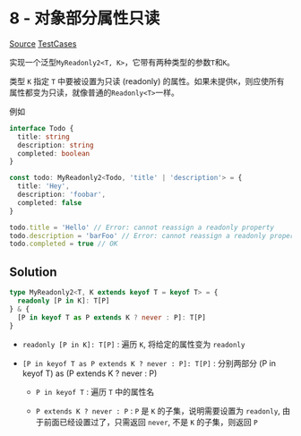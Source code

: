 # 8 - 对象部分属性只读

[Source](https://github.com/lybenson/ts-checker/blob/master/src/8-medium-readonly-2/template.ts) [TestCases]((https://github.com/lybenson/ts-checker/blob/master/src/8-medium-readonly-2/test-cases.ts))

实现一个泛型`MyReadonly2<T, K>`，它带有两种类型的参数`T`和`K`。

类型 `K` 指定 `T` 中要被设置为只读 (readonly) 的属性。如果未提供`K`，则应使所有属性都变为只读，就像普通的`Readonly<T>`一样。

例如

```ts
interface Todo {
  title: string
  description: string
  completed: boolean
}

const todo: MyReadonly2<Todo, 'title' | 'description'> = {
  title: 'Hey',
  description: 'foobar',
  completed: false
}

todo.title = 'Hello' // Error: cannot reassign a readonly property
todo.description = 'barFoo' // Error: cannot reassign a readonly property
todo.completed = true // OK
```

## Solution

```ts
type MyReadonly2<T, K extends keyof T = keyof T> = {
  readonly [P in K]: T[P]
} & {
  [P in keyof T as P extends K ? never : P]: T[P]
}
```

- `readonly [P in K]: T[P]` : 遍历 `K`, 将给定的属性变为 `readonly`

- `[P in keyof T as P extends K ? never : P]: T[P]` : 分别两部分 (P in keyof T) as (P extends K ? never : P)

  - `P in keyof T` : 遍历 `T` 中的属性名

  - `P extends K ? never : P` : `P` 是 `K` 的子集，说明需要设置为 `readonly`, 由于前面已经设置过了，只需返回 `never`, 不是 `K` 的子集，则返回 `P`
